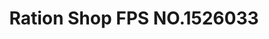 ---
title: "Ration Shop FPS NO.1526033"
url: /kanjirapally/ration-shop-fps-no-1526033/
shop: Dorfladen
---